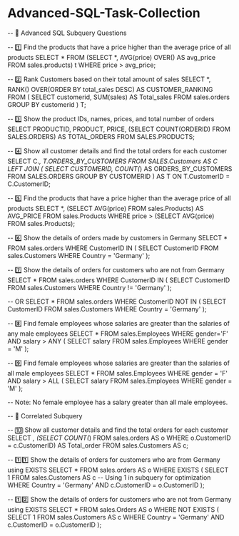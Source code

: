 # Advanced-SQL-Task-Collection

-- 📌 Advanced SQL Subquery Questions

-- 1️⃣ Find the products that have a price higher than the average price of all products
SELECT * FROM 
    (SELECT *, AVG(price) OVER() AS avg_price FROM sales.products) t
WHERE price > avg_price;

-- 2️⃣ Rank Customers based on their total amount of sales
SELECT *,
       RANK() OVER(ORDER BY total_sales DESC) AS CUSTOMER_RANKING
FROM (
    SELECT customerid, SUM(sales) AS Total_sales 
    FROM sales.orders
    GROUP BY customerid
) T;

-- 3️⃣ Show the product IDs, names, prices, and total number of orders
SELECT PRODUCTID, PRODUCT, PRICE,
       (SELECT COUNT(ORDERID) FROM SALES.ORDERS) AS TOTAL_ORDERS
FROM SALES.PRODUCTS;

-- 4️⃣ Show all customer details and find the total orders for each customer
SELECT C.*, T.ORDERS_BY_CUSTOMERS 
FROM SALES.Customers AS C
LEFT JOIN (
    SELECT CUSTOMERID, COUNT(*) AS ORDERS_BY_CUSTOMERS 
    FROM SALES.ORDERS
    GROUP BY CUSTOMERID
) AS T 
ON T.CustomerID = C.CustomerID;

-- 5️⃣ Find the products that have a price higher than the average price of all products
SELECT *, 
       (SELECT AVG(price) FROM sales.Products) AS AVG_PRICE
FROM sales.Products
WHERE price > (SELECT AVG(price) FROM sales.Products);

-- 6️⃣ Show the details of orders made by customers in Germany
SELECT * FROM sales.orders 
WHERE CustomerID IN (
    SELECT CustomerID FROM sales.Customers
    WHERE Country = 'Germany'
);

-- 7️⃣ Show the details of orders for customers who are not from Germany
SELECT * FROM sales.orders 
WHERE CustomerID IN (
    SELECT CustomerID FROM sales.Customers
    WHERE Country != 'Germany'
);

-- OR
SELECT * FROM sales.orders 
WHERE CustomerID NOT IN (
    SELECT CustomerID FROM sales.Customers
    WHERE Country = 'Germany'
);

-- 8️⃣ Find female employees whose salaries are greater than the salaries of any male employees
SELECT * FROM sales.Employees
WHERE gender='F'
AND salary > ANY (
    SELECT salary FROM sales.Employees WHERE gender = 'M'
);

-- 9️⃣ Find female employees whose salaries are greater than the salaries of all male employees
SELECT * FROM sales.Employees 
WHERE gender = 'F'
AND salary > ALL (
    SELECT salary FROM sales.Employees WHERE gender = 'M'
);

-- Note: No female employee has a salary greater than all male employees.

-- 🔵 Correlated Subquery

-- 🔟 Show all customer details and find the total orders for each customer
SELECT *,
       (SELECT COUNT(*) FROM sales.orders AS o WHERE o.CustomerID = c.CustomerID) AS Total_order
FROM sales.Customers AS c;

-- 1️⃣1️⃣ Show the details of orders for customers who are from Germany using EXISTS
SELECT * FROM sales.orders AS o
WHERE EXISTS (
    SELECT 1 FROM sales.Customers AS c  -- Using 1 in subquery for optimization
    WHERE Country = 'Germany' AND c.CustomerID = o.CustomerID
);

-- 1️⃣2️⃣ Show the details of orders for customers who are not from Germany using EXISTS
SELECT * FROM sales.Orders AS o
WHERE NOT EXISTS (
    SELECT 1 FROM sales.Customers AS c
    WHERE Country = 'Germany' AND c.CustomerID = o.CustomerID
);

